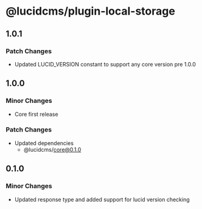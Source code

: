 # @lucidcms/plugin-local-storage

## 1.0.1

### Patch Changes

- Updated LUCID_VERSION constant to support any core version pre 1.0.0

## 1.0.0

### Minor Changes

- Core first release

### Patch Changes

- Updated dependencies
  - @lucidcms/core@0.1.0

## 0.1.0

### Minor Changes

- Updated response type and added support for lucid version checking

